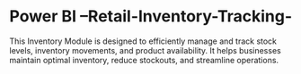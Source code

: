 # Power BI –Retail-Inventory-Tracking-
This Inventory Module is designed to efficiently manage and track stock levels, inventory movements, and product availability. It helps businesses maintain optimal inventory, reduce stockouts, and streamline operations.
